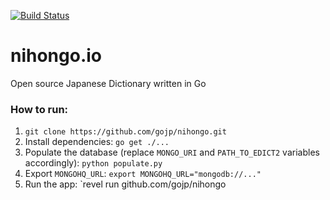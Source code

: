 [![Build Status](https://travis-ci.org/gojp/nihongo.png?branch=master)](https://travis-ci.org/gojp/nihongo)

nihongo.io
=========

Open source Japanese Dictionary written in Go

### How to run:
1. `git clone https://github.com/gojp/nihongo.git`
2. Install dependencies: `go get ./...`
3. Populate the database (replace `MONGO_URI` and `PATH_TO_EDICT2` variables accordingly): `python populate.py`
4. Export `MONGOHQ_URL`: `export MONGOHQ_URL="mongodb://..."`
5. Run the app: `revel run github.com/gojp/nihongo
